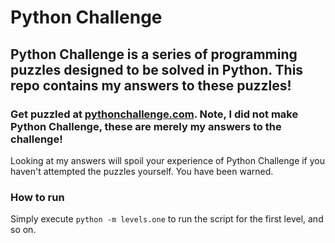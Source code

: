 # Python Challenge

## Python Challenge is a series of programming puzzles designed to be solved in Python. This repo contains my answers to these puzzles!

### Get puzzled at [pythonchallenge.com](pythonchallenge.com). Note, I did not make Python Challenge, these are merely my answers to the challenge!

Looking at my answers will spoil your experience of Python Challenge if you haven't attempted the puzzles yourself. You have been warned.

### How to run
Simply execute `python -m levels.one` to run the script for the first level, and so on.
